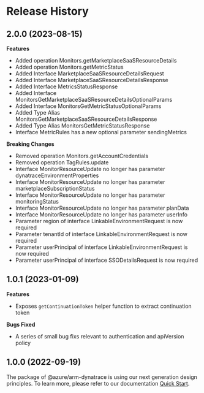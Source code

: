 # Release History
    
## 2.0.0 (2023-08-15)
    
**Features**

  - Added operation Monitors.getMarketplaceSaaSResourceDetails
  - Added operation Monitors.getMetricStatus
  - Added Interface MarketplaceSaaSResourceDetailsRequest
  - Added Interface MarketplaceSaaSResourceDetailsResponse
  - Added Interface MetricsStatusResponse
  - Added Interface MonitorsGetMarketplaceSaaSResourceDetailsOptionalParams
  - Added Interface MonitorsGetMetricStatusOptionalParams
  - Added Type Alias MonitorsGetMarketplaceSaaSResourceDetailsResponse
  - Added Type Alias MonitorsGetMetricStatusResponse
  - Interface MetricRules has a new optional parameter sendingMetrics

**Breaking Changes**

  - Removed operation Monitors.getAccountCredentials
  - Removed operation TagRules.update
  - Interface MonitorResourceUpdate no longer has parameter dynatraceEnvironmentProperties
  - Interface MonitorResourceUpdate no longer has parameter marketplaceSubscriptionStatus
  - Interface MonitorResourceUpdate no longer has parameter monitoringStatus
  - Interface MonitorResourceUpdate no longer has parameter planData
  - Interface MonitorResourceUpdate no longer has parameter userInfo
  - Parameter region of interface LinkableEnvironmentRequest is now required
  - Parameter tenantId of interface LinkableEnvironmentRequest is now required
  - Parameter userPrincipal of interface LinkableEnvironmentRequest is now required
  - Parameter userPrincipal of interface SSODetailsRequest is now required
    
## 1.0.1 (2023-01-09)

**Features**

  - Exposes `getContinuationToken` helper function to extract continuation token

**Bugs Fixed**

  - A series of small bug fixs relevant to authentication and apiVersion policy

## 1.0.0 (2022-09-19)

The package of @azure/arm-dynatrace is using our next generation design principles. To learn more, please refer to our documentation [Quick Start](https://aka.ms/azsdk/js/mgmt/quickstart ).
